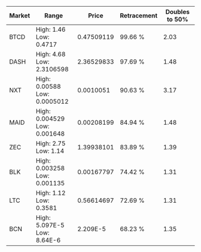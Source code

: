 | Market | Range | Price| Retracement | Doubles to 50% |
| --- | --- | --- | --- | --- |
| BTCD | High: 1.46<br />Low: 0.4717 | 0.47509119 | 99.66 % | 2.03 |
| DASH | High: 4.68<br />Low: 2.3106598 | 2.36529833 | 97.69 % | 1.48 |
| NXT | High: 0.00588<br />Low: 0.0005012 | 0.0010051 | 90.63 % | 3.17 |
| MAID | High: 0.004529<br />Low: 0.001648 | 0.00208199 | 84.94 % | 1.48 |
| ZEC | High: 2.75<br />Low: 1.14 | 1.39938101 | 83.89 % | 1.39 |
| BLK | High: 0.003258<br />Low: 0.001135 | 0.00167797 | 74.42 % | 1.31 |
| LTC | High: 1.12<br />Low: 0.3581 | 0.56614697 | 72.69 % | 1.31 |
| BCN | High: 5.097E-5<br />Low: 8.64E-6 | 2.209E-5 | 68.23 % | 1.35 |
